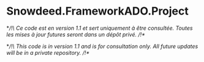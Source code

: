 # Snowdeed.FrameworkADO.Project

**/!\ Ce code est en version 1.1 et sert uniquement à être consultée. Toutes les mises à jour futures seront dans un dépôt privé. /!\**

**/!\ This code is in version 1.1 and is for consultation only. All future updates will be in a private repository. /!\**
